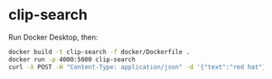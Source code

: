 # clip-search

Run Docker Desktop, then:

```bash
docker build -t clip-search -f docker/Dockerfile .
docker run -p 4000:5000 clip-search
curl -X POST -H "Content-Type: application/json" -d '{"text":"red hat"}' http://localhost:4000/lookup
```
